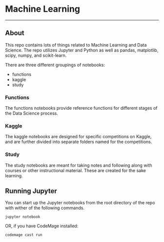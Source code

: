 # Machine Learning

---

## About
This repo contains lots of things related to Machine Learning and Data Science. The repo utilizes Jupyter and Python as well as pandas, matplotlib, scipy, numpy, and scikit-learn.

There are three different groupings of notebooks:
* functions
* kaggle
* study

### Functions
The functions notebooks provide reference functions for different stages of the Data Science process.

### Kaggle
The kaggle notebooks are designed for specific competitions on Kaggle, and are further divided into separate folders named for the competitions.

### Study
The study notebooks are meant for taking notes and following along with courses or other instructional material. These are created for the sake learning.

## Running Jupyter
You can start up the Jupyter notebooks from the root directory of the repo with wither of the following commands.
```
jupyter notebook
```
OR, if you have CodeMage installed:
```
codemage cast run
```
